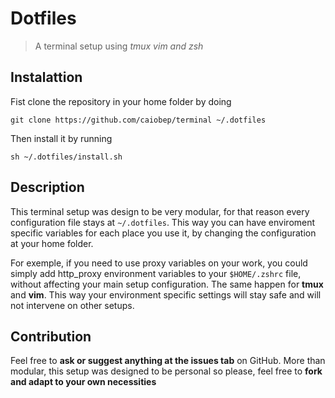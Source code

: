 # Dotfiles

> A terminal setup using *tmux vim and zsh* 

## Instalattion

Fist clone the repository in your home folder by doing

`git clone https://github.com/caiobep/terminal ~/.dotfiles`

Then install it by running

`sh ~/.dotfiles/install.sh`


## Description

This terminal setup was design to be very modular, for that reason every configuration file stays at `~/.dotfiles`. This way you can have enviroment specific variables for each place you use it, by changing the configuration at your home folder.

For exemple, if you need to use proxy variables on your work, you could simply add http_proxy environment variables to your `$HOME/.zshrc` file, without affecting your main setup configuration. The same happen for **tmux** and **vim**. This way your environment specific settings will stay safe and will not intervene on other setups.

## Contribution

Feel free to **ask or suggest anything at the issues tab** on GitHub. More than modular, this setup was designed to be personal so please, feel free to **fork and adapt to your own necessities**

